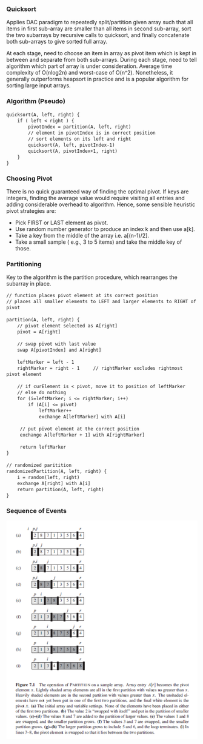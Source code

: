 ### Quicksort

Applies DAC paradigm to repeatedly split/partition given array such that all items in first sub-array are smaller than all items in second sub-array, sort the two subarrays by recursive calls to quicksort, and finally concatenate both sub-arrays to give sorted full array.

At each stage, need to choose an item in array as pivot item which is kept in between and separate from both sub-arrays. During each stage, need to tell algorithm which part of array is under consideration. Average time complexity of O(nlog2n) and worst-case of O(n^2). Nonetheless, it generally outperforms heapsort in practice and is a popular algorithm for sorting large input arrays.

### Algorithm (Pseudo)

```
quicksort(A, left, right) {
    if ( left < right ) {
        pivotIndex = partition(A, left, right)
        // element in pivotIndex is in correct position
        // sort elements on its left and right
        quicksort(A, left, pivotIndex-1)
        quicksort(A, pivotIndex+1, right)
    }
}
```

### Choosing Pivot

There is no quick guaranteed way of finding the optimal pivot. If keys are integers, finding the average value would require visiting all entries and adding considerable overhead to algorithm. Hence, some sensible heuristic pivot strategies are:

- Pick FIRST or LAST element as pivot.
- Use random number generator to produce an index k and then use a[k].
- Take a key from the middle of the array i.e. a[(n-1)/2].
- Take a small sample ( e.g., 3 to 5 items) and take the middle key of those.

### Partitioning

Key to the algorithm is the partition procedure, which rearranges the subarray in place.

```
// function places pivot element at its correct position
// places all smaller elements to LEFT and larger elements to RIGHT of pivot

partition(A, left, right) {
    // pivot element selected as A[right]
    pivot = A[right]

    // swap pivot with last value
    swap A[pivotIndex] and A[right]

    leftMarker = left - 1
    rightMarker = right - 1     // rightMarker excludes rightmost pivot element

    // if curElement is < pivot, move it to position of leftMarker
    // else do nothing
    for (i=leftMarker; i <= rightMarker; i++)
        if (A[i] <= pivot)
            leftMarker++
            exchange A[leftMarker] with A[i]

     // put pivot element at the correct position
     exchange A[leftMarker + 1] with A[rightMarker]

     return leftMarker
}

// randomized paritition
randomizedPartition(A, left, right) {
    i = random(left, right)
    exchange A[right] with A[i]
    return partition(A, left, right)
}
```

### Sequence of Events

<img src="../../../images/quicksort.PNG" >
